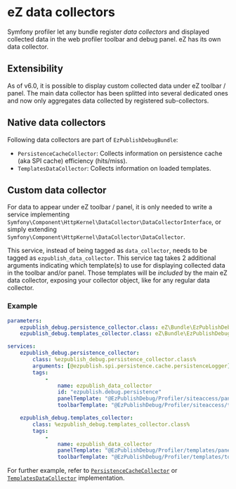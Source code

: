 # eZ data collectors

Symfony profiler let any bundle register *data collectors* and displayed collected data in the web profiler toolbar
and debug panel. eZ has its own data collector.

## Extensibility
As of v6.0, it is possible to display custom collected data under eZ toolbar / panel.
The main data collector has been splitted into several dedicated ones and now only aggregates data collected by
registered sub-collectors.

## Native data collectors
Following data collectors are part of `EzPublishDebugBundle`:

* `PersistenceCacheCollector`: Collects information on persistence cache (aka SPI cache) efficiency (hits/miss).
* `TemplatesDataCollector`: Collects information on loaded templates.

## Custom data collector
For data to appear under eZ toolbar / panel, it is only needed to write a service implementing
`Symfony\Component\HttpKernel\DataCollector\DataCollectorInterface`, or simply extending `Symfony\Component\HttpKernel\DataCollector\DataCollector`.

This service, instead of being tagged as `data_collector`, needs to be tagged as `ezpublish_data_collector`.
This service tag takes 2 additional arguments indicating which template(s) to use for displaying collected data in the
toolbar and/or panel. Those templates will be *included* by the main eZ data collector, exposing your collector object,
like for any regular data collector.

### Example
```yml
parameters:
    ezpublish_debug.persistence_collector.class: eZ\Bundle\EzPublishDebugBundle\Collector\PersistenceCacheCollector
    ezpublish_debug.templates_collector.class: eZ\Bundle\EzPublishDebugBundle\Collector\TemplatesDataCollector

services:
    ezpublish_debug.persistence_collector:
        class: %ezpublish_debug.persistence_collector.class%
        arguments: [@ezpublish.spi.persistence.cache.persistenceLogger]
        tags:
            -
                name: ezpublish_data_collector
                id: "ezpublish.debug.persistence"
                panelTemplate: "@EzPublishDebug/Profiler/siteaccess/panel.html.twig"
                toolbarTemplate: "@EzPublishDebug/Profiler/siteaccess/toolbar.html.twig"

    ezpublish_debug.templates_collector:
        class: %ezpublish_debug.templates_collector.class%
        tags:
            -
                name: ezpublish_data_collector
                panelTemplate: "@EzPublishDebug/Profiler/templates/panel.html.twig"
                toolbarTemplate: "@EzPublishDebug/Profiler/templates/toolbar.html.twig"

```

For further example, refer to [`PersistenceCacheCollector`](https://github.com/ezsystems/ezpublish-kernel/blob/master/eZ/Bundle/EzPublishDebugBundle/Collector/PersistenceCacheCollector.php) 
or [`TemplatesDataCollector`](https://github.com/ezsystems/ezpublish-kernel/blob/master/eZ/Bundle/EzPublishDebugBundle/Collector/TemplatesDataCollector.php) implementation.

